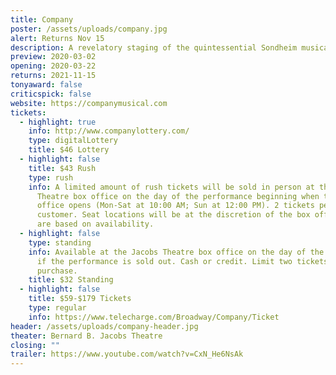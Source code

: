 ```yaml
---
title: Company
poster: /assets/uploads/company.jpg
alert: Returns Nov 15
description: A revelatory staging of the quintessential Sondheim musical.
preview: 2020-03-02
opening: 2020-03-22
returns: 2021-11-15
tonyaward: false
criticspick: false
website: https://companymusical.com
tickets:
  - highlight: true
    info: http://www.companylottery.com/
    type: digitalLottery
    title: $46 Lottery
  - highlight: false
    title: $43 Rush
    type: rush
    info: A limited amount of rush tickets will be sold in person at the Jacobs
      Theatre box office on the day of the performance beginning when the box
      office opens (Mon-Sat at 10:00 AM; Sun at 12:00 PM). 2 tickets per
      customer. Seat locations will be at the discretion of the box office and
      are based on availability.
  - highlight: false
    type: standing
    info: Available at the Jacobs Theatre box office on the day of the performance
      if the performance is sold out. Cash or credit. Limit two tickets per
      purchase.
    title: $32 Standing
  - highlight: false
    title: $59-$179 Tickets
    type: regular
    info: https://www.telecharge.com/Broadway/Company/Ticket
header: /assets/uploads/company-header.jpg
theater: Bernard B. Jacobs Theatre
closing: ""
trailer: https://www.youtube.com/watch?v=CxN_He6NsAk
---
```

